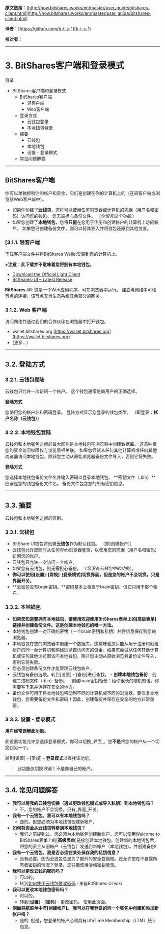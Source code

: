   **原文链接**：[http://how.bitshares.works/en/master/user_guide/bitshares-client.html](http://how.bitshares.works/en/master/user_guide/bitshares-client.html)
 
 **译者**：[https://github.com/b-t-s-1](b-t-s-1)
 
 **校对者**： 
  
***  

# 3. BitShares客户端和登录模式

目录

* BitShares客户端和登录模式
  - BitShares客户端
     + 轻客户端
     + Web客户端
  - 登录方式
     + 云钱包登录
     + 本地钱包登录
  - 摘要
     + 云钱包
     + 本地钱包
     + 设置 - 登录模式
  - 常见问题解答

***

## BitShares客户端

你可以单独控制你的帐户和资金，它们是创建在你的计算机上的（在轻客户端或浏览器Web客户端中）。

* 如果你创建了**云钱包**，您将可以使用任何浏览器或计算机的凭据（用户名和密码）访问您的钱包。 您无需担心备份文件。 （_你没有这个功能._）
* 如果您创建了**本地钱包**，您将**只能**在您用于注册和创建帐户的计算机上访问帐户。 如果您已创建备份文件，则可以将其导入并将钱包还原到其他位置。

### [3.1.1. 轻客户端

下载客户端文件并将BitShares Wallet安装到您的计算机上。

**>注意：此下载并不意味着您将拥有本地钱包。**

* [Download the Official Light Client](http://bitshares.org/download/)
* [BitShares-UI – Latest Release](https://github.com/bitshares/bitshares-ui/releases)

**BitShares-UI**:
这是一个Web应用程序，可在浏览器中运行。 建立与网络中可信节点的连接，该节点充当生态系统其余部分的网关。

### 3.1.2. Web 客户端

访问网络并通过我们的合作伙伴在浏览器中打开钱包。

* wallet.bitshares.org [https://wallet.bitshares.org](https://wallet.bitshares.org)
* (更多...)

***

## 3.2. 登陆方式

### 3.2.1. 云钱包登陆

云钱包只允许一次访问一个帐户。 这个钱包通常是新用户的正确选择。

**登陆方式**

您使用您的帐户名和密码登录。 登陆方式显示您登录的钱包类型。 （即登录：**帐户名称（云钱包）**）

### 3.2.2. 本地钱包登陆

云钱包和本地钱包之间的最大区别是本地钱包在浏览器中创建数据库。 这意味着您的资金访问权限仅与浏览器相关联。 如果您尝试从任何其他计算机或任何其他浏览器访问本地钱包，除非您主动从原始浏览器备份文件导入，否则它将失败。

**登陆方式**

您选择本地钱包备份文件名并输入密码以登录本地钱包。 **密钥文件（.bin）**应该是您的钱包备份文件名。 备份文件包含您的所有密钥信息。

***

## 3.3. 摘要

云钱包和本地钱包之间的区别。

### 3.3.1. 云钱包

* BitShare UI钱包将创建**云钱包**作为默认钱包。 （即[创建帐户]）
* 云钱包允许您随时从任何Web浏览器登录，以使用您的凭据（用户名和密码）访问您的帐户。
* 云钱包只允许一次访问一个帐户。
* 如果您有云钱包，则无需担心备份。 （_您没有云钱包中的功能_）。
* **你可以使用[设置]-[常规]-[登录模式]切换界面，但是您的帐户不会切换，只是界面开关。**
* **云钱包没有brain密钥。**密码基本上相当于brain密钥，但它只用于那个帐户。

### 3.3.2. 本地钱包

* **如果您知道要拥有本地钱包，请使用欢迎使用BitShares表单上的[高级表单]链接并创建备份文件。这是创建本地钱包的唯一方法。**
* 本地钱包创建一对正确的密钥（一个brain密钥和私钥）并将信息保存到您的浏览器。
* 本地钱包在您的浏览器中创建一个数据库。这意味着您只能从用于注册和创建帐户的同一台计算机和网络浏览器访问您的资金。如果您尝试从任何其他计算机或任何其他浏览器访问本地钱包，除非您主动从原始浏览器备份文件导入，否则它将失败。
* 您必须创建备份文件才能管理云钱包帐户。
* 云钱包有备份选项。转到[设置] - [备份]进行查找。 - **创建本地钱包备份**：创建二进制文件（.bin）备份。 - 创建brain密钥备份：给你很长的随机短语。你需要写下来并保存在安全的地方。
* 备份文件可用于将本地钱包移动到不同的计算机或不同的浏览器。要恢复本地钱包，您需要备份文件和密码！因此，创建备份并保存在安全的地方非常重要。

### 3.3.3. 设置 - 登录模式

**用户经常误解此功能。**

此设置功能允许您选择登录模式。你可以切换_界面_。您**不是**将您的帐户从一个切换到另一个。

转到[设置] - [常规] - **登录模式**以查找该功能。

> **此功能仅切换*界面*！不是你自己的帐户。**

***

## 3.4. 常见问题解答

* **我可以将我的云钱包切换（通过更改钱包模式或导入私钥）到本地钱包吗？**
  - 不。您的帐户不会切换，只有_界面_开关。
* **我有一个云钱包。我可以有本地钱包吗？**
  - 是的。但您必须为本地钱包创建新帐户。
* **如何将资金从云钱包转移到本地钱包？**
  - 我们之前提到过。您必须为本地钱包创建新帐户。您可以使用Welcome to BitShares表单上的[**高级表单**]链接创建本地钱包。创建新的本地钱包后，将您的资金从旧帐户（云钱包）发送到新帐户（本地钱包）。并创建备份!!
* **我有一个云钱包。我是否必须在某处保存我的私钥信息？**
  - 没有必要。因为云钱包总是为了额外的安全性而做。还允许您在不暴露所有者密钥的情况下登录，您只能使用活动密钥登录。
* **我可以更改云钱包密码吗？**
  - 可以的。
  - 转到[如何使用云钱包修改密码](https://github.com/bitshares/bitshares-ui/wiki/Cloud-Wallet-Login-and-changing-password) : 来自BitShares UI wiki
* **我可以更改本地钱包密码吗？**
  - 可以的。
  - 转到[**设置**] - [**密码**] - 更改密码。 使用此页面。
* **侧面导航菜单中有[创建帐户]。 我可以在我登录的同一个钱包中创建和添加新帐户吗？**
  - 是的. 但是，您登录的帐户必须具有LifeTime Membership（LTM）统计信息。



